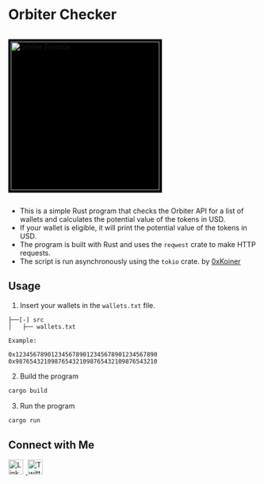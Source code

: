 # Orbiter Checker
<p style="background-color: black; display: inline-block; padding: 5px;">
  <img src="src/logo.png" alt="Orbiter Finance" style="width: 300px;" />
</p>


- This is a simple Rust program that checks the Orbiter API for a list of wallets and calculates the potential value of the tokens in USD.
- If your wallet is eligible, it will print the potential value of the tokens in USD.
- The program is built with Rust and uses the `reqwest` crate to make HTTP requests.
- The script is run asynchronously using the `tokio` crate.
by [0xKoiner](https://github.com/0xkoiner)


## Usage
1. Insert your wallets in the `wallets.txt` file.
```solidity
├──[-] src
│   ├── wallets.txt

Example:

0x1234567890123456789012345678901234567890
0x9876543210987654321098765432109876543210
```
2. Build the program
```bash
cargo build
```
3. Run the program
```bash
cargo run
```
## Connect with Me

<p>
    <a href="https://www.linkedin.com/in/alex-gray-0xff/" target="_blank">
        <img src="https://cdn-icons-png.flaticon.com/512/174/174857.png" width="30" alt="LinkedIn" style="margin-right: 5px;">
    </a>
    <a href="https://x.com/0xKoiner" target="_blank">
        <img src="https://cdn-icons-png.flaticon.com/512/733/733579.png" width="30" alt="Twitter">
    </a>
</p>
